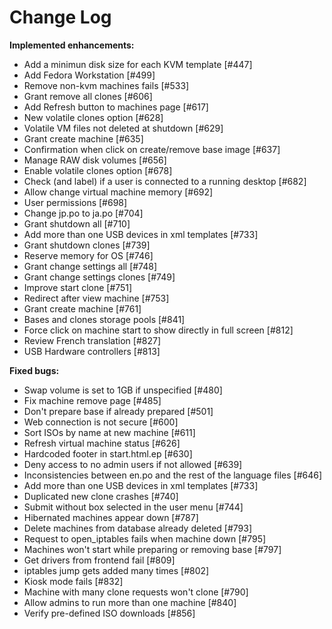 # Change Log


**Implemented enhancements:**

- Add a minimun disk size for each KVM template [\#447]
- Add Fedora Workstation [\#499]
- Remove non-kvm machines fails [\#533]
- Grant remove all clones [\#606]
- Add Refresh button to machines page [\#617]
- New volatile clones option [\#628]
- Volatile VM files not deleted at shutdown [\#629]
- Grant create machine [\#635]
- Confirmation when click on create/remove base image [\#637]
- Manage RAW disk volumes [\#656]
- Enable volatile clones option [\#678]
- Check (and label) if a user is connected to a running desktop [\#682]
- Allow change virtual machine memory [\#692]
- User permissions [\#698]
- Change jp.po to ja.po [\#704]
- Grant shutdown all [#710]
- Add more than one USB devices in xml templates [\#733]
- Grant shutdown clones [\#739]
- Reserve memory for OS [\#746]
- Grant change settings all [\#748]
- Grant change settings clones [\#749]
- Improve start clone [\#751]
- Redirect after view machine [\#753]
- Grant create machine [\#761]
- Bases and clones storage pools [\#841]
- Force click on machine start to show directly in full screen [\#812]
- Review French translation [\#827]
- USB Hardware controllers [\#813]

**Fixed bugs:**

- Swap volume is set to 1GB if unspecified [\#480]
- Fix machine remove page [\#485]
- Don't prepare base if already prepared [\#501]
- Web connection is not secure [\#600]
- Sort ISOs by name at new machine [\#611]
- Refresh virtual machine status [\#626]
- Hardcoded footer in start.html.ep [\#630]
- Deny access to no admin users if not allowed [\#639]
- Inconsistencies between en.po and the rest of the language files [\#646]
- Add more than one USB devices in xml templates [\#733]
- Duplicated new clone crashes [\#740]
- Submit without box selected in the user menu [\#744]
- Hibernated machines appear down [\#787]
- Delete machines from database already deleted [\#793]
- Request to open_iptables fails when machine down [\#795]
- Machines won't start while preparing or removing base [\#797]
- Get drivers from frontend fail [\#809]
- iptables jump gets added many times [\#802]
- Kiosk mode fails [\#832]
- Machine with many clone requests won't clone [\#790]
- Allow admins to run more than one machine [#840]
- Verify pre-defined ISO downloads [\#856]
